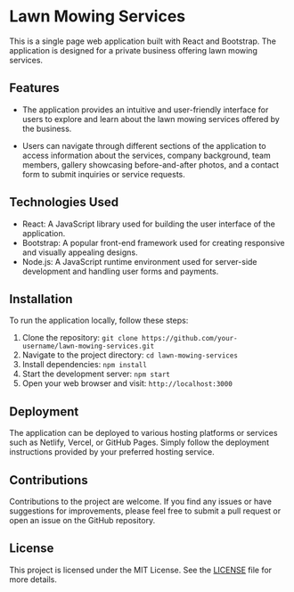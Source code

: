 # Lawn Mowing Services

This is a single page web application built with React and Bootstrap. The application is designed for a private business offering lawn mowing services.

## Features

- The application provides an intuitive and user-friendly interface for users to explore and learn about the lawn mowing services offered by the business.

- Users can navigate through different sections of the application to access information about the services, company background, team members, gallery showcasing before-and-after photos, and a contact form to submit inquiries or service requests.

## Technologies Used

- React: A JavaScript library used for building the user interface of the application.
- Bootstrap: A popular front-end framework used for creating responsive and visually appealing designs.
- Node.js: A JavaScript runtime environment used for server-side development and handling user forms and payments.

## Installation

To run the application locally, follow these steps:

1. Clone the repository: `git clone https://github.com/your-username/lawn-mowing-services.git`
2. Navigate to the project directory: `cd lawn-mowing-services`
3. Install dependencies: `npm install`
4. Start the development server: `npm start`
5. Open your web browser and visit: `http://localhost:3000`

## Deployment

The application can be deployed to various hosting platforms or services such as Netlify, Vercel, or GitHub Pages. Simply follow the deployment instructions provided by your preferred hosting service.

## Contributions

Contributions to the project are welcome. If you find any issues or have suggestions for improvements, please feel free to submit a pull request or open an issue on the GitHub repository.

## License

This project is licensed under the MIT License. See the [LICENSE](LICENSE) file for more details.
